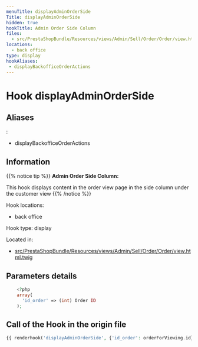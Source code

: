 ```yaml
---
menuTitle: displayAdminOrderSide
Title: displayAdminOrderSide
hidden: true
hookTitle: Admin Order Side Column
files:
  - src/PrestaShopBundle/Resources/views/Admin/Sell/Order/Order/view.html.twig
locations:
  - back office
type: display
hookAliases:
 - displayBackofficeOrderActions
---
```


# Hook displayAdminOrderSide

## Aliases
: 
 - displayBackofficeOrderActions

## Information

{{% notice tip %}}
**Admin Order Side Column:** 

This hook displays content in the order view page in the side column under the customer view
{{% /notice %}}

Hook locations: 
  - back office

Hook type: display

Located in: 
  - [src/PrestaShopBundle/Resources/views/Admin/Sell/Order/Order/view.html.twig](https://github.com/PrestaShop/PrestaShop/blob/8.0.x/src/PrestaShopBundle/Resources/views/Admin/Sell/Order/Order/view.html.twig)

## Parameters details

```php
    <?php
    array(
      'id_order' => (int) Order ID
    );
```

## Call of the Hook in the origin file

```php
{{ renderhook('displayAdminOrderSide', {'id_order': orderForViewing.id}) }}
```